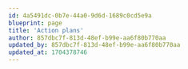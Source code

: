 ```yaml
---
id: 4a5491dc-0b7e-44a0-9d6d-1689c0cd5e9a
blueprint: page
title: 'Action plans'
author: 857dbc7f-813d-48ef-b99e-aa6f80b770aa
updated_by: 857dbc7f-813d-48ef-b99e-aa6f80b770aa
updated_at: 1704378746
---
```

